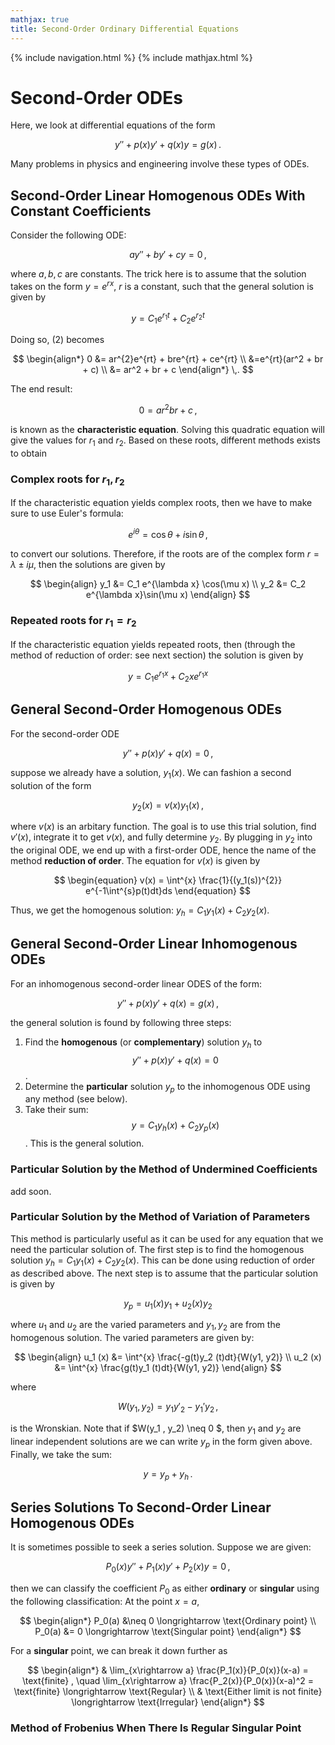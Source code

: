 ```yaml
---
mathjax: true
title: Second-Order Ordinary Differential Equations
---
```

{% include navigation.html %}
{% include mathjax.html %}

# Second-Order ODEs

Here, we look at differential equations of the form

$$ \begin{equation} y'' + p(x)y' + q(x)y = g(x) \,. \end{equation} $$

Many problems in physics and engineering involve these types of ODEs.

## Second-Order Linear Homogenous ODEs With Constant Coefficients

Consider the following ODE:

$$ \begin{equation} ay'' + by' + cy = 0 \end{equation} \,, $$

where $a,b,c$ are constants. The trick here is to assume that the solution takes on the form $y=e^{rx}$, $r$ is a constant, such that the general solution is given by

$$ \begin{equation} y = C_1 e^{r_1 t} + C_2 e^{r_2 t} \end{equation} $$

Doing so, (2) becomes

$$  \begin{align*} 0 &= ar^{2}e^{rt} + bre^{rt} + ce^{rt} \\ 
&=e^{rt}(ar^2 + br + c) \\  &= ar^2 + br + c \end{align*} \,.  $$

The end result:

$$ \begin{equation} 0=ar^2 br + c \end{equation} \,, $$

is known as the **characteristic equation**. Solving this quadratic equation will give the values for $r_1$ and $r_2$. Based on these roots, different methods exists to obtain

### Complex roots for $r_1, r_2$

If the characteristic equation yields complex roots, then we have to make sure to use Euler's formula:

$$ e^{i\theta} = \cos\theta + i \sin\theta \,, $$

to convert our solutions. Therefore, if the roots are of the complex form $r=\lambda \pm i\mu$, then the solutions are given by

$$ \begin{align} y_1 &= C_1 e^{\lambda x} \cos(\mu x) \\ y_2 &= C_2 e^{\lambda x}\sin(\mu x) \end{align} $$

### Repeated roots for $r_1 = r_2$

If the characteristic equation yields repeated roots, then (through the method of reduction of order: see next section) the solution is given by 

$$ \begin{equation}  y = C_1e^{r_1 x} + C_2 xe^{r_1 x} \end{equation} $$

## General Second-Order Homogenous ODEs

For the second-order ODE

$$ y'' + p(x)y' + q(x) = 0 \,, $$

suppose we already have a solution, $y_1 (x)$. We can fashion a second solution of the form

$$ \begin{equation} y_2 (x) = v(x)y_1(x) \,,  \end{equation} $$

where $v(x)$ is an arbitary function. The goal is to use this trial solution, find $v'(x)$, integrate it to get $v(x)$, and fully determine $y_2$. By plugging in $y_2$ into the original ODE, we end up with a first-order ODE, hence the name of the method **reduction of order**. The equation for $v(x)$ is given by

$$ \begin{equation} v(x) = \int^{x} \frac{1}{(y_1(s))^{2}} e^{-1\int^{s}p(t)dt}ds \end{equation} $$

Thus, we get the homogenous solution: $y_h = C_1 y_1 (x) + C_2 y_2 (x)$.

## General Second-Order Linear Inhomogenous ODEs

For an inhomogenous second-order linear ODES of the form:

$$ y'' + p(x)y' + q(x) = g(x) \,, $$

the general solution is found by following three steps:

1. Find the **homogenous** (or **complementary**) solution $y_h$ to $$ y'' + p(x)y' + q(x) = 0$$.
2. Determine the **particular** solution $y_p$ to the inhomogenous ODE using any method (see below).
3. Take their sum: $$ y = C_1 y_h (x) + C_2 y_p (x)$$. This is the general solution.

### Particular Solution by the Method of Undermined Coefficients

add soon.

### Particular Solution by the Method of Variation of Parameters

This method is particularly useful as it can be used for any equation that we need the particular solution of. The first step is to find the homogenous solution $y_h = C_1 y_1 (x) + C_2 y_2 (x)$. This can be done using reduction of order as described above. The next step is to assume that the particular solution is given by

$$ \begin{equation} y_p = u_1 (x)y_1 + u_2 (x)y_2 \end{equation} $$

where $u_1$ and $u_2$ are the varied parameters and $y_1 , y_2$ are from the homogenous solution. The varied parameters are given by:

$$ \begin{align} u_1 (x) &= \int^{x} \frac{-g(t)y_2 (t)dt}{W(y1, y2)} \\  u_2 (x) &= \int^{x} \frac{g(t)y_1 (t)dt}{W(y1, y2)} \end{align} $$

where 

$$ W(y_1 , y_2) = y_1 y'_2 - y_1 ' y_2 \,, $$ 

is the Wronskian. Note that if $W(y_1 , y_2) \neq 0 $, then $y_1$ and $y_2$ are linear independent solutions are we can write $y_p$ in the form given above. Finally, we take the sum:

$$ \begin{equation} y = y_p + y_h \end{equation} \,. $$

## Series Solutions To Second-Order Linear Homogenous ODEs

It is sometimes possible to seek a series solution. Suppose we are given:

$$ \begin{equation}  P_0(x)y'' + P_1(x)y' + P_2(x)y = 0  \end{equation} \,, $$

then we can classify the coefficient $P_0$ as either **ordinary** or **singular** using the following classification: At the point $x=a$,

$$ \begin{align*} P_0(a) &\neq 0 \longrightarrow \text{Ordinary point} \\  P_0(a) &= 0 \longrightarrow \text{Singular point} \end{align*} $$

For a **singular** point, we can break it down further as

$$ \begin{align*} & \lim_{x\rightarrow a} \frac{P_1(x)}{P_0(x)}(x-a) = \text{finite} , \quad \lim_{x\rightarrow a} \frac{P_2(x)}{P_0(x)}(x-a)^2 = \text{finite} \longrightarrow \text{Regular} \\ & \text{Either limit is not finite} \longrightarrow \text{Irregular} \end{align*} $$

### Method of Frobenius When There Is Regular Singular Point


